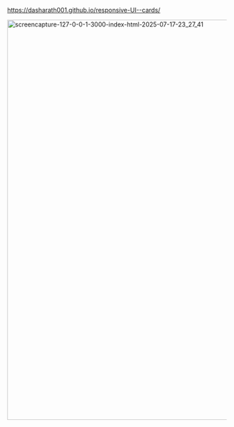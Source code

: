  https://dasharath001.github.io/responsive-UI--cards/

 <img width="1936" height="919" alt="screencapture-127-0-0-1-3000-index-html-2025-07-17-23_27_41" src="https://github.com/user-attachments/assets/fa92d61e-e349-4930-8a2b-dd81a5b0ecd0" />
